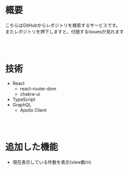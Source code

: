 # 概要
こちらはGitHubからレポジトリを検索するサービスです。<br />
またレポジトリを押下しますと、付随するIssuesが見れます

<br />
<br />

# 技術
- React
    - react-router-dom
    - chakra-ui
- TypeScript
- GraphQL
    - Apollo Client


<br />
<br />

# 追加した機能
- 現在表示している件数を表示(view数/n)

<!--
component => 大文字スタート
function Example() {
    return <h1>hello component</h1>;
}
const Example = () => {
    return (
        <div>
            <h1>hello component</h1>;
        </div>
    )
}
const Example = () => (
    <div>
        <h1>hello component</h1>;
    </div>
)
const Example = () => { <h1>hello component</h1>; }

--
式：何らかの値を返すもの（変数に代入できるもの）
文：変数宣言、for文、if文(三項演算子は式、値を返すから)、switchぶんやセミコロンで区切るもの
文はjsx内(returnの中)に記載できない
--
プリミティブ型: 1, "str", bool, 10n, symbol(), null
オブジェクト型: {}, []などプリミティブ型以外
--
type文はPascalCase => UserProfileなど
--
pagination => Relay-Style Cursor PagiNation
-->